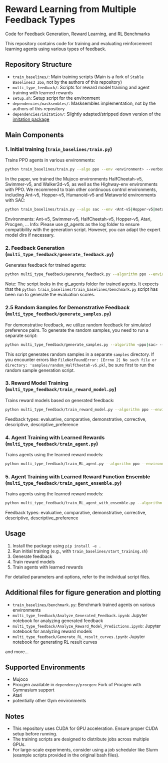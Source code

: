 # Reward Learning from Multiple Feedback Types

Code for Feedback Generation, Reward Learning, and RL Benchmarks

This repository contains code for training and evaluating reinforcement learning agents using various types of feedback.

## Repository Structure

- `train_baselines/`: Main training scripts (Main is a fork of `Stable Baselines3 Zoo`, not by the authors of this repository)
- `multi_type_feedback/`: Scripts for reward model training and agent training with learned rewards
- `setup.sh`: Setup script for the environment
- `dependencies/masksembles/`: Masksembles implementation, not by the authors of this repository
- `dependencies/imitation/`: Slightly adapted/stripped down version of the [imitation package](https://github.com/HumanCompatibleAI/imitation)

## Main Components

### 1. Initial training (`train_baselines/train.py`)

Trains PPO agents in various environments:

```bash
python train_baselines/train.py --algo ppo --env <environment> --verbose 0 --save-freq <frequency> --gym-packages procgen ale_py --log-folder gt_agents --seed <seed> --cuda_num 0
```

In the paper, we trained the Mujoco environments HalfCheetah-v5, Swimmer-v5, and Walker2d-v5, as well as the Highway-env environments with PPO.
We recommend to train other continuous control environments, including Ant-v5, Hopper-v5, Humanoid-v5 and Metaworld environments with SAC:

```bash
python train_baselines/train.py --algo sac --env <Ant-v5|Hopper-v5|metaworld-sweep-into-v2|...> --verbose 0 --save-freq <frequency> --gym-packages procgen ale_py --log-folder gt_agents --seed <seed> --cuda_num 0
```

Environments: Ant-v5, Swimmer-v5, HalfCheetah-v5, Hopper-v5, Atari, Procgen, ...
Info: Please use gt_agents as the log folder to ensure compatibility with the generation script. However, you can adapt the expert model dirs if necessary.

### 2. Feedback Generation (`multi_type_feedback/generate_feedback.py`)

Generates feedback for trained agents:

```bash
python multi_type_feedback/generate_feedback.py --algorithm ppo --environment <env>  --n-feedback 10000 --save-folder feedback --seed <seed> --cuda_num 0
```

Note: The script looks in the gt_agents folder for trained agents. It expects that the `python train_baselines/train_baselines/benchmark.py` script has been run to generate the evaluation scores.

### 2.5 Random Samples for Demonstrative Feedback (`multi_type_feedback/generate_samples.py`)

For demonstrative feedback, we utilize random feedback for simulated preference pairs. To generate the random samples, you need to run a separate script:

```bash
python multi_type_feedback/generate_samples.py --algorithm <ppo|sac> --environment HalfCheetah-v5 --n-samples 5000 --random
```

This script generates random samples in a separate `samples` directory. If you encounter errors like `FileNotFoundError: [Errno 2] No such file or directory: 'samples/random_HalfCheetah-v5.pkl`, be sure first to run the random sample generation script.

### 3. Reward Model Training (`multi_type_feedback/train_reward_model.py`)

Trains reward models based on generated feedback:

```bash
python multi_type_feedback/train_reward_model.py --algorithm ppo --environment <env> --feedback-type <type> --feedback-folder feedback --save-folder reward_models --seed <seed> --cuda_num 0
```

Feedback types: evaluative, comparative, demonstrative, corrective, descriptive, descriptive_preference

### 4. Agent Training with Learned Rewards (`multi_type_feedback/train_agent.py`)

Trains agents using the learned reward models:

```bash
python multi_type_feedback/train_RL_agent.py --algorithm ppo --environment <env> --feedback-type <type> --seed <seed> --cuda_num 0
```

### 5. Agent Training with Learned Reward Function Ensemble (`multi_type_feedback/train_agent_ensemble.py`)

Trains agents using the learned reward models:

```bash
python multi_type_feedback/train_RL_agent_with_ensemble.py --algorithm ppo --environment <env> --feedback-types <types> --seed <seed> --cuda_num 0
```

Feedback types: evaluative, comparative, demonstrative, corrective, descriptive, descriptive_preference

## Usage

1. Install the package using `pip install -e .`
2. Run initial training (e.g., with `train_baselines/start_training.sh`)
3. Generate feedback
4. Train reward models
5. Train agents with learned rewards

For detailed parameters and options, refer to the individual script files.


## Additional files for figure generation and plotting

- `train_baselines/benchmark.py`: Benchmark trained agents on various environments
- `multi_type_feedback/Analyze_Generated_Feedback.ipynb`: Jupyter notebook for analyzing generated feedback
- `multi_type_feedback/Analyze_Reward_Model_Predictions.ipynb`: Jupyter notebook for analyzing reward models
- `multi_type_feedback/Generate_RL_result_curves.ipynb`: Jupyter notebook for generating RL result curves

and more...


## Supported Environments

- Mujoco
- Procgen available in `dependency/procgen`: Fork of Procgen with Gymnasium support
- Atari
- potentially other Gym environments

## Notes

- This repository uses CUDA for GPU acceleration. Ensure proper CUDA setup before running.
- The training scripts are designed to distribute jobs across multiple GPUs.
- For large-scale experiments, consider using a job scheduler like Slurm (example scripts provided in the original bash files).
